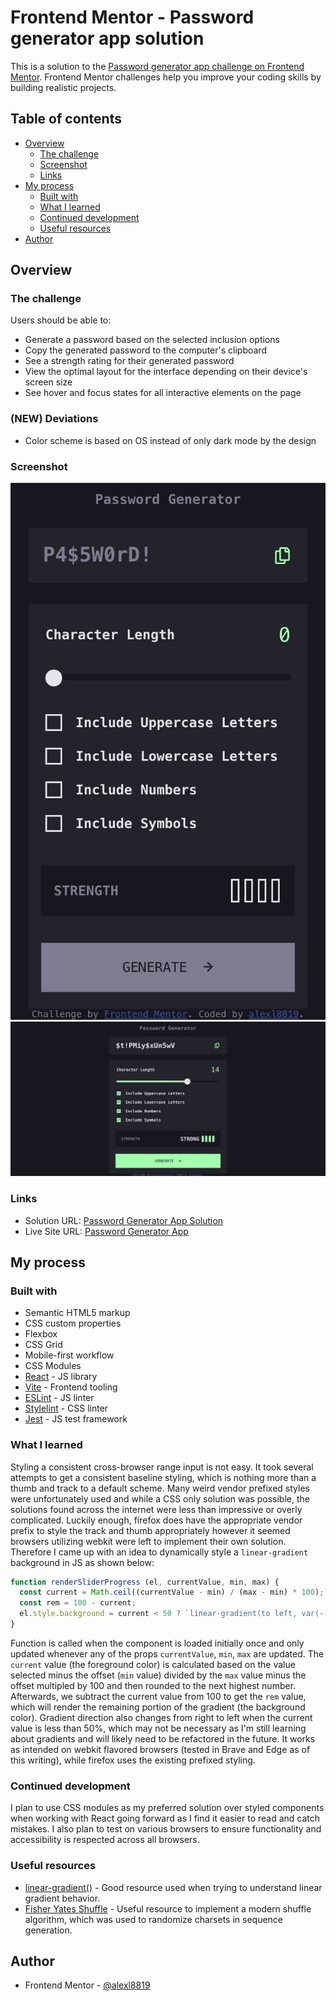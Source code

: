 # Frontend Mentor - Password generator app solution

This is a solution to the [Password generator app challenge on Frontend Mentor](https://www.frontendmentor.io/challenges/password-generator-app-Mr8CLycqjh). Frontend Mentor challenges help you improve your coding skills by building realistic projects. 

## Table of contents

- [Overview](#overview)
  - [The challenge](#the-challenge)
  - [Screenshot](#screenshot)
  - [Links](#links)
- [My process](#my-process)
  - [Built with](#built-with)
  - [What I learned](#what-i-learned)
  - [Continued development](#continued-development)
  - [Useful resources](#useful-resources)
- [Author](#author)

## Overview

### The challenge

Users should be able to:

- Generate a password based on the selected inclusion options
- Copy the generated password to the computer's clipboard
- See a strength rating for their generated password
- View the optimal layout for the interface depending on their device's screen size
- See hover and focus states for all interactive elements on the page

### (NEW) Deviations

- Color scheme is based on OS instead of only dark mode by the design

### Screenshot

![Mobile Screenshot](./screenshots/mobile.jpeg)
![Desktop Screenshot](./screenshots/desktop.jpeg)

### Links

- Solution URL: [Password Generator App Solution](https://www.frontendmentor.io/solutions/password-generator-app-kmHbIAQjUw)
- Live Site URL: [Password Generator App](https://alexl8819.github.io/password-generator-app/)

## My process

### Built with

- Semantic HTML5 markup
- CSS custom properties
- Flexbox
- CSS Grid
- Mobile-first workflow
- CSS Modules
- [React](https://reactjs.org/) - JS library
- [Vite](https://vitejs.dev) - Frontend tooling
- [ESLint](https://eslint.org) - JS linter
- [Stylelint](https://stylelint.io) - CSS linter
- [Jest](https://jestjs.io) - JS test framework

### What I learned

Styling a consistent cross-browser range input is not easy. It took several attempts to get a consistent baseline styling, which is nothing more than a thumb and track to a default scheme. Many weird vendor prefixed styles were unfortunately used and while a CSS only solution was possible, the solutions found across the internet were less than impressive or overly complicated. Luckily enough, firefox does have the appropriate vendor prefix to style the track and thumb appropriately however it seemed browsers utilizing webkit were left to implement their own solution. Therefore I came up with an idea to dynamically style a `linear-gradient` background in JS as shown below:

```js
function renderSliderProgress (el, currentValue, min, max) {
  const current = Math.ceil((currentValue - min) / (max - min) * 100);
  const rem = 100 - current;
  el.style.background = current < 50 ? `linear-gradient(to left, var(--black) ${current}% ${rem}%, var(--lime-green) ${rem}%)` : `linear-gradient(to right, var(--lime-green) ${current}% ${rem}%, var(--black) ${rem}%)`;
}
```

Function is called when the component is loaded initially once and only updated whenever any of the props `currentValue`, `min`, `max` are updated. The `current` value (the foreground color) is calculated based on the value selected minus the offset (`min` value) divided by the `max` value minus the offset multipled by 100 and then rounded to the next highest number. Afterwards, we subtract the current value from 100 to get the `rem` value, which will render the remaining portion of the gradient (the background color). Gradient direction also changes from right to left when the current value is less than 50%, which may not be necessary as I'm still learning about gradients and will likely need to be refactored in the future. It works as intended on webkit flavored browsers (tested in Brave and Edge as of this writing), while firefox uses the existing prefixed styling.

### Continued development

I plan to use CSS modules as my preferred solution over styled components when working with React going forward as I find it easier to read and catch mistakes. I also plan to test on various browsers to ensure functionality and accessibility is respected across all browsers.

### Useful resources

- [linear-gradient()](https://developer.mozilla.org/en-US/docs/Web/CSS/gradient/linear-gradient) - Good resource used when trying to understand linear gradient behavior.
- [Fisher Yates Shuffle](https://en.wikipedia.org/wiki/Fisher%E2%80%93Yates_shuffle#The_modern_algorithm) - Useful resource to implement a modern shuffle algorithm, which was used to randomize charsets in sequence generation.

## Author

- Frontend Mentor - [@alexl8819](https://www.frontendmentor.io/profile/alexl8819)


